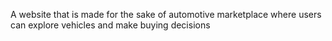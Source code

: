 A website that is made for the sake of automotive marketplace where users can explore vehicles and make buying decisions
